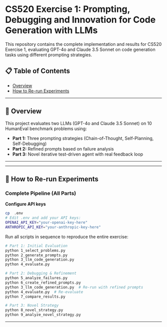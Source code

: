 # CS520 Exercise 1: Prompting, Debugging and Innovation for Code Generation with LLMs

This repository contains the complete implementation and results for CS520 Exercise 1, evaluating GPT-4o and Claude 3.5 Sonnet on code generation tasks using different prompting strategies.

## 📋 Table of Contents
- [Overview](#overview)
- [How to Re-run Experiments](#how-to-re-run-experiments)

---

## 🎯 Overview

This project evaluates two LLMs (GPT-4o and Claude 3.5 Sonnet) on 10 HumanEval benchmark problems using:
- **Part 1:** Three prompting strategies (Chain-of-Thought, Self-Planning, Self-Debugging)
- **Part 2:** Refined prompts based on failure analysis
- **Part 3:** Novel iterative test-driven agent with real feedback loop

---

---

## 🏃 How to Re-run Experiments

### Complete Pipeline (All Parts)

**Configure API keys**
```bash
cp  .env
# Edit .env and add your API keys:
OPENAI_API_KEY="your-openai-key-here"
ANTHROPIC_API_KEY="your-anthropic-key-here"
```

Run all scripts in sequence to reproduce the entire exercise:

```bash
# Part 1: Initial Evaluation
python 1_select_problems.py
python 2_generate_prompts.py
python 3_llm_code_generation.py
python 4_evaluate.py

# Part 2: Debugging & Refinement
python 5_analyze_failures.py
python 6_create_refined_prompts.py
python 3_llm_code_generation.py  # Re-run with refined prompts
python 4_evaluate.py  # Re-evaluate
python 7_compare_results.py

# Part 3: Novel Strategy
python 8_novel_strategy.py
python 9_analyze_novel_strategy.py
```

---

